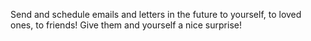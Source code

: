 Send and schedule emails and letters in the future to yourself, to loved ones, to friends! Give them and yourself a nice surprise!
